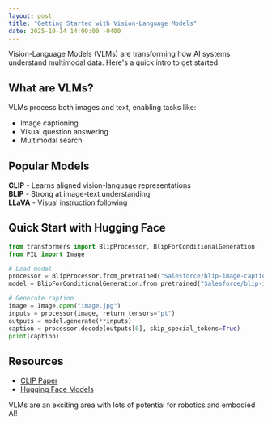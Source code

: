 ```yaml
---
layout: post
title: "Getting Started with Vision-Language Models"
date: 2025-10-14 14:00:00 -0400
---
```


Vision-Language Models (VLMs) are transforming how AI systems understand multimodal data. Here's a quick intro to get started.

## What are VLMs?

VLMs process both images and text, enabling tasks like:
- Image captioning
- Visual question answering
- Multimodal search

## Popular Models

**CLIP** - Learns aligned vision-language representations  
**BLIP** - Strong at image-text understanding  
**LLaVA** - Visual instruction following

## Quick Start with Hugging Face

```python
from transformers import BlipProcessor, BlipForConditionalGeneration
from PIL import Image

# Load model
processor = BlipProcessor.from_pretrained("Salesforce/blip-image-captioning-base")
model = BlipForConditionalGeneration.from_pretrained("Salesforce/blip-image-captioning-base")

# Generate caption
image = Image.open("image.jpg")
inputs = processor(image, return_tensors="pt")
outputs = model.generate(**inputs)
caption = processor.decode(outputs[0], skip_special_tokens=True)
print(caption)
```

## Resources

- [CLIP Paper](https://arxiv.org/abs/2103.00020)
- [Hugging Face Models](https://huggingface.co/models?pipeline_tag=image-to-text)

VLMs are an exciting area with lots of potential for robotics and embodied AI!
